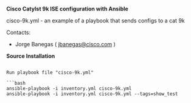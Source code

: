 
**Cisco Catylst 9k ISE configuration with Ansible**

cisco-9k.yml - an example of a playbook that sends configs to a cat 9k

Contacts:

* Jorge Banegas ( jbanegas@cisco.com )


**Source Installation**

```

Run playbook file "cisco-9k.yml"

```bash
ansible-playbook -i inventory.yml cisco-9k.yml
ansible-playbook -i inventory.yml cisco-9k.yml --tags=show_test
```


